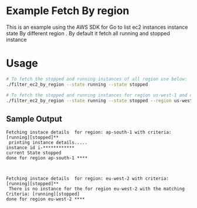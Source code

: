 
# Example  Fetch By region

This is an example using the AWS SDK for Go to list ec2 instances instance state By different region . By default it fetch all running and stopped instance


# Usage


```sh
# To fetch the stopped and running instances of all region use below:
./filter_ec2_by_region --state running --state stopped

# To fetch the stopped and running instances for region us-west-1 and eu-west-1 use below:
./filter_ec2_by_region --state running --state stopped --region us-west-1 --region=eu-west-1
```

## Sample Output

```
Fetching instace details  for region: ap-south-1 with criteria:  [running][stopped]**
 printing instance details.....
instance id i-************
current State stopped
done for region ap-south-1 ****



Fetching instace details  for region: eu-west-2 with criteria:  [running][stopped]**
 There is no instance for the for region eu-west-2 with the matching Criteria: [running][stopped]
done for region eu-west-2 ****
```
